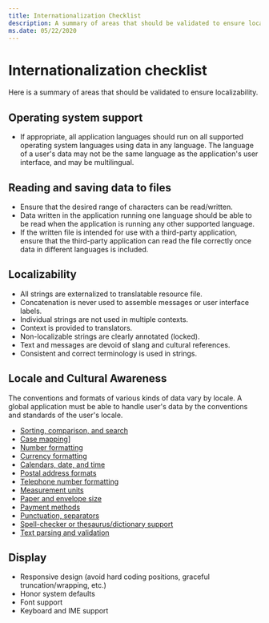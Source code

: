 ```yaml
---
title: Internationalization Checklist
description: A summary of areas that should be validated to ensure localizability.
ms.date: 05/22/2020
---
```


# Internationalization checklist

Here is a summary of areas that should be validated to ensure localizability.

## Operating system support

- If appropriate, all application languages should run on all supported operating system languages using data in any language.
  The language of a user's data may not be the same language as the application's user interface, and may be multilingual.

## Reading and saving data to files

- Ensure that the desired range of characters can be read/written.
- Data written in the application running one language should be able to be read when the application is running any other supported language.
- If the written file is intended for use with a third-party application, ensure that the third-party application can read the file correctly once data in different languages is included.

## Localizability

- All strings are externalized to translatable resource file.
- Concatenation is never used to assemble messages or user interface labels.
- Individual strings are not used in multiple contexts.
- Context is provided to translators.
- Non-localizable strings are clearly annotated (locked).
- Text and messages are devoid of slang and cultural references.
- Consistent and correct terminology is used in strings.

## Locale and Cultural Awareness

The conventions and formats of various kinds of data vary by locale.
A global application must be able to handle user's data by the conventions and standards of the user's locale.

- [Sorting, comparison, and search](../locale/sorting-and-string-comparison.md)
- [Case mapping](../text/case-mapping.md)]
- [Number formatting](../locale/number-formats.md)
- [Currency formatting](../locale/currency-formats.md)
- [Calendars, date, and time](../locale/calendar-date-time.md)
- [Postal address formats](../locale/addresses.md)
- [Telephone number formatting](../locale/telephone-numbers.md)
- [Measurement units](../locale/measurement-units.md)
- [Paper and envelope size](../locale/paper-size.md)
- [Payment methods](../internationalization/payment-methods.md)
- [Punctuation, separators](../internationalization/punctuation-separators.md)
- [Spell-checker or thesaurus/dictionary support](../locale/dictionaries-spelling.md)
- [Text parsing and validation](../text/parsing-input.md)

## Display

- Responsive design (avoid hard coding positions, graceful truncation/wrapping, etc.)
- Honor system defaults
- Font support
- Keyboard and IME support
